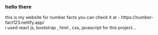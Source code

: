 <h3>hello there</h3>
this is my website for number facts you can check it at - https://number-fact123.netlify.app/
</br>
i used react js, bootstrap , html , css, javascript for this project...
